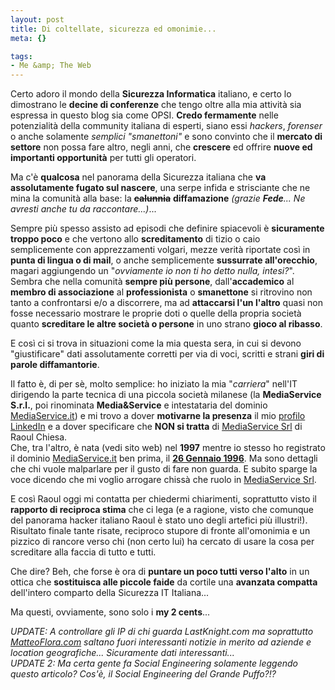 ```yaml
--- 
layout: post
title: Di coltellate, sicurezza ed omonimie...
meta: {}

tags: 
- Me &amp; The Web
---
```

Certo adoro il mondo della **Sicurezza Informatica** italiano, e certo lo dimostrano le **decine di conferenze** che tengo oltre alla mia attività sia espressa in questo blog sia come OPSI. **Credo fermamente** nelle potenzialità della community italiana di esperti, siano essi *hackers*, *forenser* o anche solamente *semplici "smanettoni"* e sono convinto che il **mercato di settore** non possa fare altro, negli anni, che **crescere** ed offrire **nuove ed importanti opportunità** per tutti gli operatori.  

Ma c'è **qualcosa** nel panorama della Sicurezza italiana che **va assolutamente fugato sul nascere**, una serpe infida e strisciante che ne mina la comunità alla base: la <s>**calunnia**</s> **diffamazione** *(grazie <b>Fede</b>... Ne avresti anche tu da raccontare...)*...  
  
Sempre più spesso assisto ad episodi che definire spiacevoli è **sicuramente troppo poco** e che vertono allo **screditamento** di tizio o caio semplicemente con apprezzamenti volgari, mezze verità riportate così in **punta di lingua o di mail**, o anche semplicemente **sussurrate all'orecchio**, magari aggiungendo un "*ovviamente io non ti ho detto nulla, intesi?*".  
Sembra che nella comunità **sempre più persone**, dall'**accademico** al **membro di associazione** al **professionista** o **smanettone** si ritrovino non tanto a confrontarsi e/o a discorrere, ma ad **attaccarsi l'un l'altro** quasi non fosse necessario mostrare le proprie doti o quelle della propria società quanto **screditare le altre società o persone** in uno strano **gioco al ribasso**.  
  
E così ci si trova in situazioni come la mia questa sera, in cui si devono "giustificare" dati assolutamente corretti per via di voci, scritti e strani **giri di parole diffamantorie**.  

Il fatto è, di per sè, molto semplice: ho iniziato la mia "*carriera*" nell'IT dirigendo la parte tecnica di una piccola società milanese (la **MediaService S.r.l.**, poi rinominata **Media&Service** e intestataria del dominio [MediaService.it](http://www.mediaservice.it)) e mi trovo a dover **motivarne la presenza** il mio [profilo LinkedIn](http://www.linkedin.com/in/matteoflora) e a dover specificare che **NON si tratta** di [MediaService Srl](http://www.mediaservice.net) di Raoul Chiesa.  
Che, tra l'altro, è nata (vedi sito web) nel **1997** mentre io stesso ho registrato il dominio [MediaService.it](http://www.mediaservice.it) ben prima, il **[26 Gennaio 1996](http://www.nic.it/mod/StatoReg/index.cgi?lang=it&dominio=mediaservice.it)**. Ma sono dettagli che chi vuole malparlare per il gusto di fare non guarda. E subito sparge la voce dicendo che mi voglio arrogare chissà che ruolo in [MediaService Srl](http://www.mediaservice.net).
  
E così Raoul oggi mi contatta per chiedermi chiarimenti, soprattutto visto il **rapporto di reciproca stima** che ci lega (e a ragione, visto che comunque del panorama hacker italiano Raoul è stato uno degli artefici più illustri!). Risultato finale tante risate, reciproco stupore di fronte all'omonimia e un pizzico di rancore verso chi (non certo lui) ha cercato di usare la cosa per screditare alla faccia di tutto e tutti.  

Che dire? Beh, che forse è ora di **puntare un poco tutti verso l'alto** in un ottica che **sostituisca alle piccole faide** da cortile una **avanzata compatta** dell'intero comparto della Sicurezza IT Italiana...  
  
Ma questi, ovviamente, sono solo i **my 2 cents**...

*UPDATE: A controllare gli IP di chi guarda LastKnight.com ma soprattutto [MatteoFlora.com](http://www.matteoflora.com) saltano fuori interessanti notizie in merito ad aziende e location geografiche... Sicuramente dati interessanti...*  
*UPDATE 2: Ma certa gente fa Social Engineering solamente leggendo questo articolo? Cos'è, il Social Engineering del Grande Puffo?!?* 
